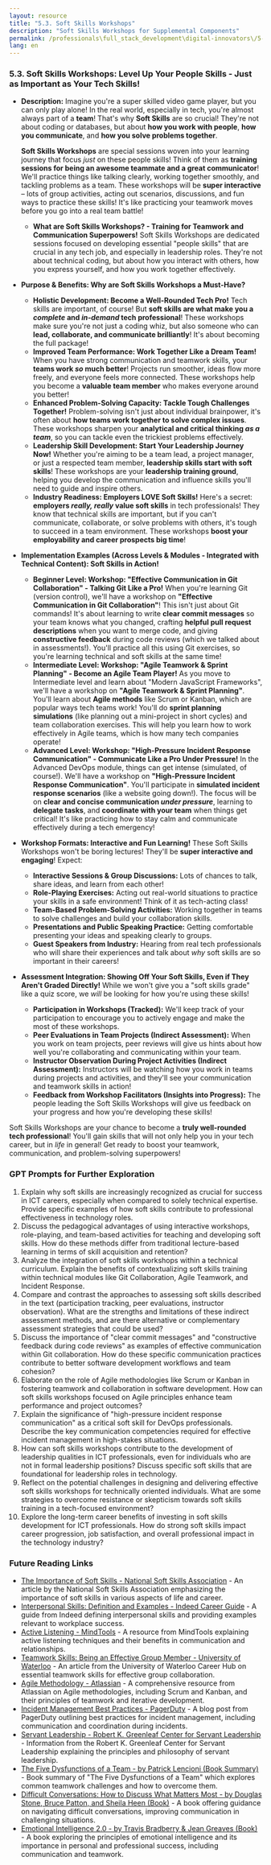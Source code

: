 ```yaml
---
layout: resource
title: "5.3. Soft Skills Workshops"
description: "Soft Skills Workshops for Supplemental Components"
permalink: /professionals\full_stack_development\digital-innovators\/5-3-soft-skills-workshops/
lang: en
---
```




### 5.3. Soft Skills Workshops: Level Up Your People Skills - Just as Important as Your Tech Skills!

*   **Description:** Imagine you're a super skilled video game player, but you can only play alone!  In the real world, especially in tech, you're almost always part of a **team**!  That's why **Soft Skills** are so crucial!  They're not about coding or databases, but about **how you work with people**, **how you communicate**, and **how you solve problems together**.

    **Soft Skills Workshops** are special sessions woven into your learning journey that focus *just* on these people skills! Think of them as **training sessions for being an awesome teammate and a great communicator**!  We'll practice things like talking clearly, working together smoothly, and tackling problems as a team.  These workshops will be **super interactive** – lots of group activities, acting out scenarios, discussions, and fun ways to practice these skills! It's like practicing your teamwork moves before you go into a real team battle!

    *   **What are Soft Skills Workshops? -  Training for Teamwork and Communication Superpowers!** Soft Skills Workshops are dedicated sessions focused on developing essential "people skills" that are crucial in any tech job, and especially in leadership roles.  They're not about technical coding, but about how you interact with others, how you express yourself, and how you work together effectively.

*   **Purpose & Benefits: Why are Soft Skills Workshops a Must-Have?**

    *   **Holistic Development: Become a Well-Rounded Tech Pro!**  Tech skills are important, of course! But **soft skills are what make you a *complete* and *in-demand* tech professional**! These workshops make sure you're not just a coding whiz, but also someone who can **lead, collaborate, and communicate brilliantly**! It's about becoming the full package!
    *   **Improved Team Performance:  Work Together Like a Dream Team!**  When you have strong communication and teamwork skills, your **teams work *so* much better**!  Projects run smoother, ideas flow more freely, and everyone feels more connected.  These workshops help you become a **valuable team member** who makes everyone around you better!
    *   **Enhanced Problem-Solving Capacity:  Tackle Tough Challenges Together!**  Problem-solving isn't just about individual brainpower, it's often about **how teams work together to solve complex issues**.  These workshops sharpen your **analytical and critical thinking *as a team***, so you can tackle even the trickiest problems effectively.
    *   **Leadership Skill Development:  Start Your Leadership Journey Now!**  Whether you're aiming to be a team lead, a project manager, or just a respected team member, **leadership skills start with soft skills**!  These workshops are your **leadership training ground**, helping you develop the communication and influence skills you'll need to guide and inspire others.
    *   **Industry Readiness:  Employers LOVE Soft Skills!**  Here's a secret: **employers *really, really* value soft skills** in tech professionals! They know that technical skills are important, but if you can't communicate, collaborate, or solve problems with others, it's tough to succeed in a team environment.  These workshops **boost your employability and career prospects big time**!

*   **Implementation Examples (Across Levels & Modules - Integrated with Technical Content): Soft Skills in Action!**

    *   **Beginner Level: Workshop: "Effective Communication in Git Collaboration" -  Talking Git Like a Pro!**  When you're learning Git (version control), we'll have a workshop on **"Effective Communication in Git Collaboration"**!  This isn't just about Git commands! It's about learning to write **clear commit messages** so your team knows what you changed, crafting **helpful pull request descriptions** when you want to merge code, and giving **constructive feedback** during code reviews (which we talked about in assessments!). You'll practice all this using Git exercises, so you're learning technical and soft skills at the same time!
    *   **Intermediate Level: Workshop: "Agile Teamwork & Sprint Planning" -  Become an Agile Team Player!**  As you move to Intermediate level and learn about "Modern JavaScript Frameworks", we'll have a workshop on **"Agile Teamwork & Sprint Planning"**. You'll learn about **Agile methods** like Scrum or Kanban, which are popular ways tech teams work! You'll do **sprint planning simulations** (like planning out a mini-project in short cycles) and team collaboration exercises. This will help you learn how to work effectively in Agile teams, which is how many tech companies operate!
    *   **Advanced Level: Workshop: "High-Pressure Incident Response Communication" -  Communicate Like a Pro Under Pressure!**  In the Advanced DevOps module, things can get intense (simulated, of course!). We'll have a workshop on **"High-Pressure Incident Response Communication"**. You'll participate in **simulated incident response scenarios** (like a website going down!). The focus will be on **clear and concise communication *under pressure***, learning to **delegate tasks**, and **coordinate with your team** when things get critical! It's like practicing how to stay calm and communicate effectively during a tech emergency!

*   **Workshop Formats:  Interactive and Fun Learning!**  These Soft Skills Workshops won't be boring lectures! They'll be **super interactive and engaging**!  Expect:

    *   **Interactive Sessions & Group Discussions:** Lots of chances to talk, share ideas, and learn from each other!
    *   **Role-Playing Exercises:**  Acting out real-world situations to practice your skills in a safe environment!  Think of it as tech-acting class!
    *   **Team-Based Problem-Solving Activities:**  Working together in teams to solve challenges and build your collaboration skills.
    *   **Presentations and Public Speaking Practice:**  Getting comfortable presenting your ideas and speaking clearly to groups.
    *   **Guest Speakers from Industry:**  Hearing from real tech professionals who will share their experiences and talk about *why* soft skills are so important in their careers!

*   **Assessment Integration: Showing Off Your Soft Skills, Even if They Aren't Graded Directly!**  While we won't give you a "soft skills grade" like a quiz score, we *will* be looking for how you're using these skills!

    *   **Participation in Workshops (Tracked):** We'll keep track of your participation to encourage you to actively engage and make the most of these workshops.
    *   **Peer Evaluations in Team Projects (Indirect Assessment):**  When you work on team projects, peer reviews will give us hints about how well you're collaborating and communicating within your team.
    *   **Instructor Observation During Project Activities (Indirect Assessment):**  Instructors will be watching how you work in teams during projects and activities, and they'll see your communication and teamwork skills in action!
    *   **Feedback from Workshop Facilitators (Insights into Progress):**  The people leading the Soft Skills Workshops will give us feedback on your progress and how you're developing these skills!

Soft Skills Workshops are your chance to become a **truly well-rounded tech professional**!  You'll gain skills that will not only help you in your tech career, but in *life* in general! Get ready to boost your teamwork, communication, and problem-solving superpowers!


### GPT Prompts for Further Exploration

1.  Explain why soft skills are increasingly recognized as crucial for success in ICT careers, especially when compared to solely technical expertise. Provide specific examples of how soft skills contribute to professional effectiveness in technology roles.
2.  Discuss the pedagogical advantages of using interactive workshops, role-playing, and team-based activities for teaching and developing soft skills. How do these methods differ from traditional lecture-based learning in terms of skill acquisition and retention?
3.  Analyze the integration of soft skills workshops within a technical curriculum.  Explain the benefits of contextualizing soft skills training within technical modules like Git Collaboration, Agile Teamwork, and Incident Response.
4.  Compare and contrast the approaches to assessing soft skills described in the text (participation tracking, peer evaluations, instructor observation). What are the strengths and limitations of these indirect assessment methods, and are there alternative or complementary assessment strategies that could be used?
5.  Discuss the importance of "clear commit messages" and "constructive feedback during code reviews" as examples of effective communication within Git collaboration. How do these specific communication practices contribute to better software development workflows and team cohesion?
6.  Elaborate on the role of Agile methodologies like Scrum or Kanban in fostering teamwork and collaboration in software development. How can soft skills workshops focused on Agile principles enhance team performance and project outcomes?
7.  Explain the significance of "high-pressure incident response communication" as a critical soft skill for DevOps professionals. Describe the key communication competencies required for effective incident management in high-stakes situations.
8.  How can soft skills workshops contribute to the development of leadership qualities in ICT professionals, even for individuals who are not in formal leadership positions? Discuss specific soft skills that are foundational for leadership roles in technology.
9.  Reflect on the potential challenges in designing and delivering effective soft skills workshops for technically oriented individuals. What are some strategies to overcome resistance or skepticism towards soft skills training in a tech-focused environment?
10. Explore the long-term career benefits of investing in soft skills development for ICT professionals. How do strong soft skills impact career progression, job satisfaction, and overall professional impact in the technology industry?

### Future Reading Links

-   [The Importance of Soft Skills - National Soft Skills Association](https://www.nationalsoftskillsassociation.org/importance-of-soft-skills) - An article by the National Soft Skills Association emphasizing the importance of soft skills in various aspects of life and career.
-   [Interpersonal Skills: Definition and Examples - Indeed Career Guide](https://www.indeed.com/career-advice/career-development/interpersonal-skills) - A guide from Indeed defining interpersonal skills and providing examples relevant to workplace success.
-   [Active Listening - MindTools](https://www.mindtools.com/a3vvm3e/active-listening) - A resource from MindTools explaining active listening techniques and their benefits in communication and relationships.
-   [Teamwork Skills: Being an Effective Group Member - University of Waterloo](https://uwaterloo.ca/career-hub/blog/posts/teamwork-skills-being-effective-group-member) - An article from the University of Waterloo Career Hub on essential teamwork skills for effective group collaboration.
-   [Agile Methodology - Atlassian](https://www.atlassian.com/agile) - A comprehensive resource from Atlassian on Agile methodologies, including Scrum and Kanban, and their principles of teamwork and iterative development.
-   [Incident Management Best Practices - PagerDuty](https://www.pagerduty.com/blog/incident-management-best-practices/) - A blog post from PagerDuty outlining best practices for incident management, including communication and coordination during incidents.
-   [Servant Leadership - Robert K. Greenleaf Center for Servant Leadership](https://greenleaf.org/what-is-servant-leadership/) - Information from the Robert K. Greenleaf Center for Servant Leadership explaining the principles and philosophy of servant leadership.
-   [The Five Dysfunctions of a Team - by Patrick Lencioni (Book Summary)](https://www.tablegroup.com/books/dysfunctions/) - Book summary of "The Five Dysfunctions of a Team" which explores common teamwork challenges and how to overcome them.
-   [Difficult Conversations: How to Discuss What Matters Most - by Douglas Stone, Bruce Patton, and Sheila Heen (Book)](https://www.amazon.com/Difficult-Conversations-Discuss-What-Matters/dp/0143118447) - A book offering guidance on navigating difficult conversations, improving communication in challenging situations.
-   [Emotional Intelligence 2.0 - by Travis Bradberry & Jean Greaves (Book)](https://www.amazon.com/Emotional-Intelligence-2-0-Travis-Bradberry/dp/0974320625) - A book exploring the principles of emotional intelligence and its importance in personal and professional success, including communication and teamwork.